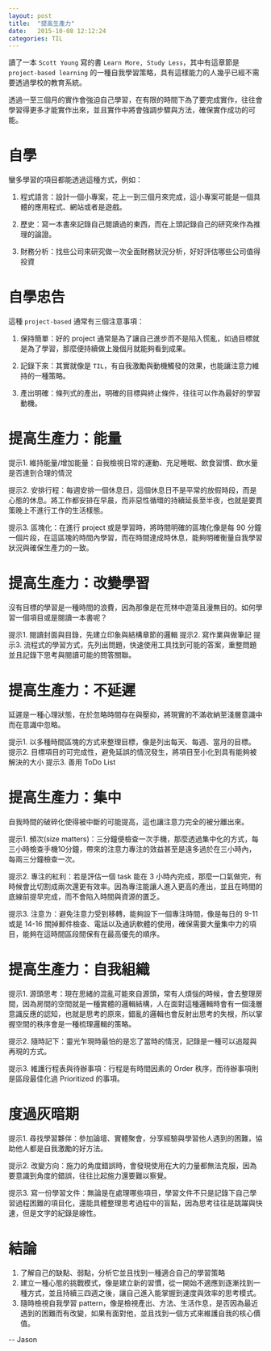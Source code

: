 ```yaml
---
layout: post
title:  "提高生產力"
date:   2015-10-08 12:12:24
categories: TIL
---
```

讀了一本 `Scott Young` 寫的書 `Learn More, Study Less`，其中有這章節是 `project-based learning` 的一種自我學習策略，具有這樣能力的人幾乎已經不需要透過學校的教育系統。

透過一至三個月的實作會強迫自己學習，在有限的時間下為了要完成實作，往往會學習得更多才能實作出來，並且實作中將會強調步驟與方法，確保實作成功的可能。

# 自學

蠻多學習的項目都能透過這種方式，例如：

1. 程式語言：設計一個小專案，花上一到三個月來完成，這小專案可能是一個具體的應用程式、網站或者是遊戲。

2. 歷史：寫一本書來記錄自己閱讀過的東西，而在上頭記錄自己的研究來作為推理的論證。

3. 財務分析：找些公司來研究做一次全面財務狀況分析，好好評估哪些公司值得投資

# 自學忠告

這種 `project-based` 通常有三個注意事項：

1. 保持簡單：好的 project 通常是為了讓自己進步而不是陷入慌亂，如過目標就是為了學習，那麼便持續做上幾個月就能夠看到成果。

2. 記錄下來：其實就像是 `TIL`，有自我激勵與動機觸發的效果，也能讓注意力維持的一種策略。

3. 產出明確：條列式的產出，明確的目標與終止條件，往往可以作為最好的學習動機。

# 提高生產力：能量

提示1. 維持能量/增加能量：自我檢視日常的運動、充足睡眠、飲食習慣、飲水量是否達到合理的情況

提示2. 安排行程：每週安排一個休息日，這個休息日不是平常的放假時段，而是心態的休息。將工作都安排在早晨，而非惡性循環的持續延長至半夜，也就是要貫策晚上不進行工作的生活樣態。

提示3. 區塊化：在進行 project 或是學習時，將時間明確的區塊化像是每 90 分鐘一個片段，在這區塊的時間內學習，而在時間達成時休息，能夠明確衡量自我學習狀況與確保生產力的一致。

# 提高生產力：改變學習

沒有目標的學習是一種時間的浪費，因為那像是在荒林中遊蕩且漫無目的。如何學習一個項目或是閱讀一本書呢？

提示1. 閱讀封面與目錄，先建立印象與結構章節的邏輯
提示2. 寫作業與做筆記
提示3. 流程式的學習方式，先列出問題，快速使用工具找到可能的答案，重整問題並且記錄下思考與閱讀可能的問答關聯。

# 提高生產力：不延遲

延遲是一種心理狀態，在於忽略時間存在與壓抑，將現實的不滿收納至淺層意識中而在意識中忽略。

提示1. 以多種時間區塊的方式來整理目標，像是列出每天、每週、當月的目標。
提示2. 目標項目的可完成性，避免延誤的情況發生，將項目至小化到具有能夠被解決的大小
提示3. 善用 ToDo List

# 提高生產力：集中

自我時間的破碎化使得被中斷的可能提高，這也讓注意力完全的被分離出來。

提示1. 頻次(size matters)：三分鐘便檢查一次手機，那麼透過集中化的方式，每三小時檢查手機10分鐘，帶來的注意力專注的效益甚至是遠多過於在三小時內，每兩三分鐘檢查一次。

提示2. 專注的紅利：若是評估一個 task 能在 3 小時內完成，那麼一口氣做完，有時候會比切割成兩次還更有效率。因為專注能讓人進入更高的產出，並且在時間的底線前提早完成，而不會陷入時間與資源的匱乏。

提示3. 注意ㄌ：避免注意力受到移轉，能夠設下一個專注時間，像是每日的 9-11 或是 14-16 關掉郵件檢查、電話以及通訊軟體的使用，確保需要大量集中力的項目，能夠在這時間區段間保有在最高優先的順序。

# 提高生產力：自我組織

提示1. 源頭思考：現在思緒的混亂可能來自源頭，常有人煩惱的時候，會去整理房間，因為房間的空間就是一種實體的邏輯結構，人在面對這種邏輯時會有一個淺層意識反應的認知，也就是思考的原來，錯亂的邏輯也會反射出思考的失根，所以掌握空間的秩序會是一種梳理邏輯的策略。

提示2. 隨時記下：靈光乍現時最怕的是忘了當時的情況，記錄是一種可以追蹤與再現的方式。

提示3. 維護行程表與待辦事項：行程是有時間因素的 Order 秩序，而待辦事項則是區段最佳化過 Prioritized 的事項。

# 度過灰暗期

提示1. 尋找學習夥伴：參加論壇、實體聚會，分享經驗與學習他人遇到的困難，協助他人都是自我激勵的好方法。

提示2. 改變方向：施力的角度錯誤時，會發現使用在大的力量都無法克服，因為要意識到角度的錯誤，往往比起施力還要難以察覺。

提示3. 寫一份學習文件：無論是在處理哪些項目，學習文件不只是記錄下自己學習過程困難的項目化，還能具體整理思考過程中的盲點，因為思考往往是跳躍與快速，但是文字的紀錄是線性。

# 結論

1. 了解自己的缺點、弱點，分析它並且找到一種適合自己的學習策略
2. 建立一種心態的挑戰模式，像是建立新的習慣，從一開始不適應到逐漸找到一種方式，並且持續三四週之後，讓自己進入能掌握到速度與效率的思考模式。
3. 隨時檢視自我學習 pattern，像是檢視產出、方法、生活作息，是否因為最近遇到的困難而有改變，如果有面對他，並且找到一個方式來維護自我的核心價值。

-- Jason 
